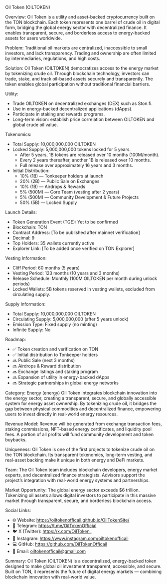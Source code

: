 Oil Token (OILTOKEN)

Overview:
Oil Token is a utility and asset-backed cryptocurrency built on the TON blockchain. Each token represents one barrel of crude oil in digital form, bridging the global energy sector with decentralized finance. It enables transparent, secure, and borderless access to energy-backed assets for users worldwide.

Problem:
Traditional oil markets are centralized, inaccessible to small investors, and lack transparency. Trading and ownership are often limited by intermediaries, regulations, and high costs.

Solution:
Oil Token (OILTOKEN) democratizes access to the energy market by tokenizing crude oil. Through blockchain technology, investors can trade, stake, and track oil-based assets securely and transparently. The token enables global participation without traditional financial barriers.

Utility:
- Trade OILTOKEN on decentralized exchanges (DEX) such as Ston.fi.
- Use in energy-backed decentralized applications (dApps).
- Participate in staking and rewards programs.
- Long-term vision: establish price correlation between OILTOKEN and global crude oil value.

Tokenomics:
- Total Supply: 10,000,000,000 OILTOKEN
- Locked Supply: 5,000,000,000 tokens locked for 5 years.
  - After 5 years, 1B tokens are released over 10 months (100M/month).
  - Every 2 years thereafter, another 1B is released over 10 months.
  - Full release over approximately 16 years and 3 months.
- Initial Distribution:
  - 10% (1B) — Tonkeeper holders at launch
  - 20% (2B) — Public Sale on Exchanges
  - 10% (1B) — Airdrops & Rewards
  - 5% (500M) — Core Team (vesting after 2 years)
  - 5% (500M) — Community Development & Future Projects
  - 50% (5B) — Locked Supply

Launch Details:
- Token Generation Event (TGE): Yet to be confirmed
- Blockchain: TON
- Contract Address: [To be published after mainnet verification]
- Decimal: 9
- Top Holders: 35 wallets currently active
- Explorer Link: [To be added once verified on TON Explorer]

Vesting Information:
- Cliff Period: 60 months (5 years)
- Vesting Period: 123 months (10 years and 3 months)
- Release Schedule: Monthly (100M OILTOKEN per month during unlock periods)
- Locked Wallets: 5B tokens reserved in vesting wallets, excluded from circulating supply.

Supply Information:
- Total Supply: 10,000,000,000 OILTOKEN
- Circulating Supply: 5,000,000,000 (after 5 years unlock)
- Emission Type: Fixed supply (no minting)
- Infinite Supply: No

Roadmap:
- ✅ Token creation and verification on TON
- ✅ Initial distribution to Tonkeeper holders
- 🔜 Public Sale (next 3 months)
- 🔜 Airdrops & Reward distribution
- 🔜 Exchange listings and staking program
- 🔜 Expansion of utility in energy-backed dApps
- 🔜 Strategic partnerships in global energy networks

Category:
Energy (energy)
Oil Token integrates blockchain innovation into the energy sector, creating a transparent, secure, and globally accessible system for energy asset ownership. By tokenizing crude oil, it bridges the gap between physical commodities and decentralized finance, empowering users to invest directly in real-world energy resources.

Revenue Model:
Revenue will be generated from exchange transaction fees, staking commissions, NFT-based energy certificates, and liquidity pool fees. A portion of all profits will fund community development and token buybacks.

Uniqueness:
Oil Token is one of the first projects to tokenize crude oil on the TON blockchain. Its transparent tokenomics, long-term vesting, and real-asset backing make it unique in both energy and DeFi markets.

Team:
The Oil Token team includes blockchain developers, energy market experts, and decentralized finance strategists. Advisors support the project’s integration with real-world energy systems and partnerships.

Market Opportunity:
The global energy sector exceeds $6 trillion. Tokenizing oil assets allows digital investors to participate in this massive market through transparent, secure, and borderless blockchain access.

Social Links:
- 🌐 Website: https://oiltokenofficail.github.io/OilTokenSite/
- 💬 Telegram: https://t.me/OilTokenOfficial
- 🐦 X (Twitter): https://x.com/OilToken_
- 📸 Instagram: https://www.instagram.com/oiltokenofficail
- 💻 GitHub: https://github.com/OilTokenOfficail
- 📧 Email: oiltokenofficail@gmail.com

Summary:
Oil Token (OILTOKEN) is a decentralized, energy-backed token designed to make global oil investment transparent, accessible, and secure. Built on TON, it represents the future of digital energy markets — combining blockchain innovation with real-world value.
